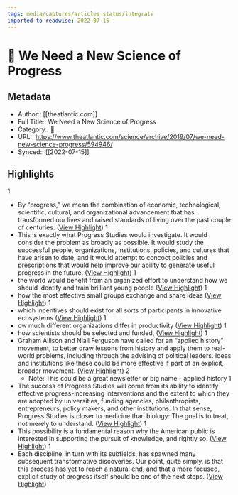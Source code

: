 ```yaml
---
tags: media/captures/articles status/integrate
imported-to-readwise: 2022-07-15
---
```

# 📰 We Need a New Science of Progress

## Metadata
- Author:: [[theatlantic.com]]
- Full Title:: We Need a New Science of Progress
- Category:: 📰
- URL:: https://www.theatlantic.com/science/archive/2019/07/we-need-new-science-progress/594946/
- Synced:: [[2022-07-15]]

## Highlights
1
- By “progress,” we mean the combination of economic, technological, scientific, cultural, and organizational advancement that has transformed our lives and raised standards of living over the past couple of centuries. ([View Highlight](https://instapaper.com/read/1520478563/20065833))
1
- This is exactly what Progress Studies would investigate. It would consider the problem as broadly as possible. It would study the successful people, organizations, institutions, policies, and cultures that have arisen to date, and it would attempt to concoct policies and prescriptions that would help improve our ability to generate useful progress in the future. ([View Highlight](https://instapaper.com/read/1520478563/20065849))
1
- the world would benefit from an organized effort to understand how we should identify and train brilliant young people ([View Highlight](https://instapaper.com/read/1520478563/20065875))
1
- how the most effective small groups exchange and share ideas ([View Highlight](https://instapaper.com/read/1520478563/20065876))
1
- which incentives should exist for all sorts of participants in innovative ecosystems ([View Highlight](https://instapaper.com/read/1520478563/20065877))
1
- ow much different organizations differ in productivity ([View Highlight](https://instapaper.com/read/1520478563/20065879))
1
- how scientists should be selected and funded, ([View Highlight](https://instapaper.com/read/1520478563/20065882))
1
- Graham Allison and Niall Ferguson have called for an “applied history” movement, to better draw lessons from history and apply them to real-world problems, including through the advising of political leaders. Ideas and institutions like these could be more effective if part of an explicit, broader movement. ([View Highlight](https://instapaper.com/read/1520478563/20065962))
2
    - Note: This could be a great newsletter or big name - applied history
1
- The success of Progress Studies will come from its ability to identify effective progress-increasing interventions and the extent to which they are adopted by universities, funding agencies, philanthropists, entrepreneurs, policy makers, and other institutions. In that sense, Progress Studies is closer to medicine than biology: The goal is to treat, not merely to understand. ([View Highlight](https://instapaper.com/read/1520478563/20065967))
1
- This possibility is a fundamental reason why the American public is interested in supporting the pursuit of knowledge, and rightly so. ([View Highlight](https://instapaper.com/read/1520478563/20065971))
1
- Each discipline, in turn with its subfields, has spawned many subsequent transformative discoveries. Our point, quite simply, is that this process has yet to reach a natural end, and that a more focused, explicit study of progress itself should be one of the next steps. ([View Highlight](https://instapaper.com/read/1520478563/20065976))
